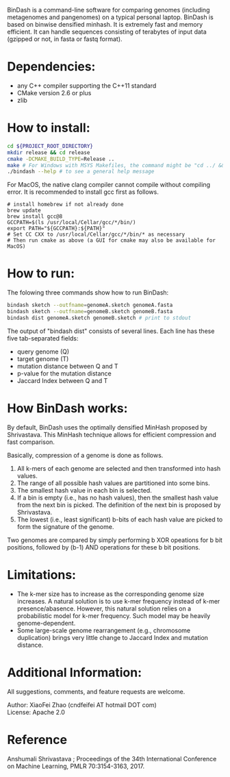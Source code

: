 
BinDash is a command-line software for comparing genomes (including metagenomes and pangenomes) on a typical personal laptop. BinDash is based on binwise densified minhash.
It is extremely fast and memory efficient.
It can handle sequences consisting of terabytes of input data (gzipped or not, in fasta or fastq format). 

# Dependencies:

 - any C++ compiler supporting the C++11 standard
 - CMake version 2.6 or plus
 - zlib 
 
# How to install:
```sh
cd ${PROJECT_ROOT_DIRECTORY}  
mkdir release && cd release
cmake -DCMAKE_BUILD_TYPE=Release ..  
make # For Windows with MSYS Makefiles, the command might be "cd ../ && make" because out-of-source build may or may not be supported on this platform. 
./bindash --help # to see a general help message   
```

For MacOS, the native clang compiler cannot compile without compiling error. It is recommended to install gcc first as follows.

```
# install homebrew if not already done
brew update
brew install gcc@8
GCCPATH=$(ls /usr/local/Cellar/gcc/*/bin/)
export PATH="${GCCPATH}:${PATH}"
# Set CC CXX to /usr/local/Cellar/gcc/*/bin/* as necessary
# Then run cmake as above (a GUI for cmake may also be available for MacOS)
```

# How to run:

The folowing three commands show how to run BinDash:
```sh
bindash sketch --outfname=genomeA.sketch genomeA.fasta
bindash sketch --outfname=genomeB.sketch genomeB.fasta
bindash dist genomeA.sketch genomeB.sketch # print to stdout
```

The output of "bindash dist" consists of several lines. 
Each line has these five tab-separated fields: 
 - query genome (Q)
 - target genome (T) 
 - mutation distance between Q and T
 - p-value for the mutation distance
 - Jaccard Index between Q and T

# How BinDash works:

By default, BinDash uses the optimally densified MinHash proposed by Shrivastava. This MinHash technique allows for efficient compression and fast comparison. 

Basically, compression of a genome is done as follows.
 1. All k-mers of each genome are selected and then transformed into hash values.
 2. The range of all possible hash values are partitioned into some bins.
 3. The smallest hash value in each bin is selected.
 4. If a bin is empty (i.e., has no hash values), then the smallest hash value from the next bin is picked. The definition of the next bin is proposed by Shrivastava.
 5. The lowest (i.e., least significant) b-bits of each hash value are picked to form the signature of the genome.

Two genomes are compared by simply performing b XOR opeations for b bit positions, followed by (b-1) AND operations for these b bit positions. 

# Limitations:

- The k-mer size has to increase as the corresponding genome size increases. A natural solution is to use k-mer frequency instead of k-mer presence/abasence. However, this natural solution relies on a probabilistic model for k-mer frequency. Such model may be heavily genome-dependent.
- Some large-scale genome rearrangement (e.g., chromosome duplication) brings very little change to Jaccard Index and mutation distance. 

# Additional Information:

All suggestions, comments, and feature requests are welcome.

Author: XiaoFei Zhao (cndfeifei AT hotmail DOT com)  
License: Apache 2.0

# Reference

Anshumali Shrivastava ; Proceedings of the 34th International Conference on Machine Learning, PMLR 70:3154-3163, 2017.

